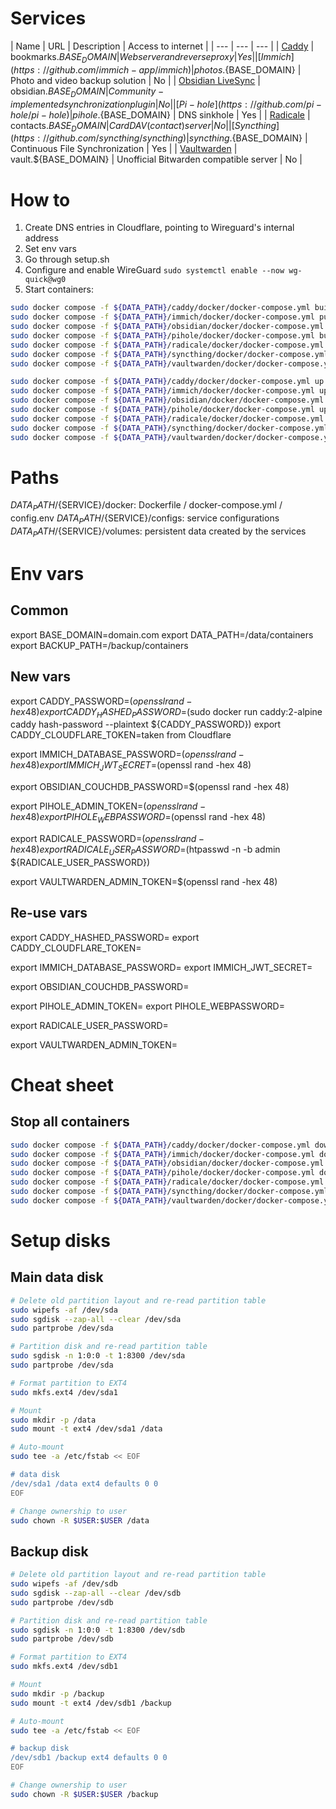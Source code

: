 # Services
| Name | URL | Description | Access to internet |
| --- | --- | --- |
| [Caddy](https://github.com/caddyserver/caddy) | bookmarks.${BASE_DOMAIN} | Web server and reverse proxy | Yes |
| [Immich](https://github.com/immich-app/immich) | photos.${BASE_DOMAIN} | Photo and video backup solution | No |
| [Obsidian LiveSync](https://github.com/vrtmrz/obsidian-livesync) | obsidian.${BASE_DOMAIN} | Community-implemented synchronization plugin | No |
| [Pi-hole](https://github.com/pi-hole/pi-hole) | pihole.${BASE_DOMAIN} | DNS sinkhole | Yes |
| [Radicale](https://github.com/Kozea/Radicale) | contacts.${BASE_DOMAIN} | CardDAV (contact) server | No |
| [Syncthing](https://github.com/syncthing/syncthing) | syncthing.${BASE_DOMAIN} | Continuous File Synchronization | Yes |
| [Vaultwarden](https://github.com/dani-garcia/vaultwarden) | vault.${BASE_DOMAIN} | Unofficial Bitwarden compatible server | No |

# How to
1. Create DNS entries in Cloudflare, pointing to Wireguard's internal address
2. Set env vars
3. Go through setup.sh
4. Configure and enable WireGuard `sudo systemctl enable --now wg-quick@wg0`
5. Start containers:
```bash
sudo docker compose -f ${DATA_PATH}/caddy/docker/docker-compose.yml build --pull --no-cache
sudo docker compose -f ${DATA_PATH}/immich/docker/docker-compose.yml pull
sudo docker compose -f ${DATA_PATH}/obsidian/docker/docker-compose.yml pull
sudo docker compose -f ${DATA_PATH}/pihole/docker/docker-compose.yml build --pull --no-cache
sudo docker compose -f ${DATA_PATH}/radicale/docker/docker-compose.yml build --pull --no-cache
sudo docker compose -f ${DATA_PATH}/syncthing/docker/docker-compose.yml pull
sudo docker compose -f ${DATA_PATH}/vaultwarden/docker/docker-compose.yml pull

sudo docker compose -f ${DATA_PATH}/caddy/docker/docker-compose.yml up -d
sudo docker compose -f ${DATA_PATH}/immich/docker/docker-compose.yml up -d
sudo docker compose -f ${DATA_PATH}/obsidian/docker/docker-compose.yml up -d
sudo docker compose -f ${DATA_PATH}/pihole/docker/docker-compose.yml up -d
sudo docker compose -f ${DATA_PATH}/radicale/docker/docker-compose.yml up -d
sudo docker compose -f ${DATA_PATH}/syncthing/docker/docker-compose.yml up -d
sudo docker compose -f ${DATA_PATH}/vaultwarden/docker/docker-compose.yml up -d
```

# Paths
${DATA_PATH}/${SERVICE}/docker: Dockerfile / docker-compose.yml / config.env
${DATA_PATH}/${SERVICE}/configs: service configurations
${DATA_PATH}/${SERVICE}/volumes: persistent data created by the services

# Env vars
## Common
export BASE_DOMAIN=domain.com
export DATA_PATH=/data/containers
export BACKUP_PATH=/backup/containers

## New vars
export CADDY_PASSWORD=$(openssl rand -hex 48)
export CADDY_HASHED_PASSWORD=$(sudo docker run caddy:2-alpine caddy hash-password --plaintext ${CADDY_PASSWORD})
export CADDY_CLOUDFLARE_TOKEN=taken from Cloudflare

export IMMICH_DATABASE_PASSWORD=$(openssl rand -hex 48)
export IMMICH_JWT_SECRET=$(openssl rand -hex 48)

export OBSIDIAN_COUCHDB_PASSWORD=$(openssl rand -hex 48)

export PIHOLE_ADMIN_TOKEN=$(openssl rand -hex 48)
export PIHOLE_WEBPASSWORD=$(openssl rand -hex 48)

export RADICALE_PASSWORD=$(openssl rand -hex 48)
export RADICALE_USER_PASSWORD=$(htpasswd -n -b admin ${RADICALE_USER_PASSWORD})

export VAULTWARDEN_ADMIN_TOKEN=$(openssl rand -hex 48)

## Re-use vars
export CADDY_HASHED_PASSWORD=
export CADDY_CLOUDFLARE_TOKEN=

export IMMICH_DATABASE_PASSWORD=
export IMMICH_JWT_SECRET=

export OBSIDIAN_COUCHDB_PASSWORD=

export PIHOLE_ADMIN_TOKEN=
export PIHOLE_WEBPASSWORD=

export RADICALE_USER_PASSWORD=

export VAULTWARDEN_ADMIN_TOKEN=

# Cheat sheet
## Stop all containers
```bash
sudo docker compose -f ${DATA_PATH}/caddy/docker/docker-compose.yml down
sudo docker compose -f ${DATA_PATH}/immich/docker/docker-compose.yml down
sudo docker compose -f ${DATA_PATH}/obsidian/docker/docker-compose.yml down
sudo docker compose -f ${DATA_PATH}/pihole/docker/docker-compose.yml down
sudo docker compose -f ${DATA_PATH}/radicale/docker/docker-compose.yml down
sudo docker compose -f ${DATA_PATH}/syncthing/docker/docker-compose.yml down
sudo docker compose -f ${DATA_PATH}/vaultwarden/docker/docker-compose.yml down
```

# Setup disks
## Main data disk
```bash
# Delete old partition layout and re-read partition table
sudo wipefs -af /dev/sda
sudo sgdisk --zap-all --clear /dev/sda
sudo partprobe /dev/sda

# Partition disk and re-read partition table
sudo sgdisk -n 1:0:0 -t 1:8300 /dev/sda
sudo partprobe /dev/sda

# Format partition to EXT4
sudo mkfs.ext4 /dev/sda1

# Mount
sudo mkdir -p /data
sudo mount -t ext4 /dev/sda1 /data

# Auto-mount
sudo tee -a /etc/fstab << EOF

# data disk
/dev/sda1 /data ext4 defaults 0 0
EOF

# Change ownership to user
sudo chown -R $USER:$USER /data
```

## Backup disk
```bash
# Delete old partition layout and re-read partition table
sudo wipefs -af /dev/sdb
sudo sgdisk --zap-all --clear /dev/sdb
sudo partprobe /dev/sdb

# Partition disk and re-read partition table
sudo sgdisk -n 1:0:0 -t 1:8300 /dev/sdb
sudo partprobe /dev/sdb

# Format partition to EXT4
sudo mkfs.ext4 /dev/sdb1

# Mount
sudo mkdir -p /backup
sudo mount -t ext4 /dev/sdb1 /backup

# Auto-mount
sudo tee -a /etc/fstab << EOF

# backup disk
/dev/sdb1 /backup ext4 defaults 0 0
EOF

# Change ownership to user
sudo chown -R $USER:$USER /backup
```